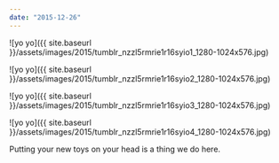 ```yaml
---
date: "2015-12-26"
---
```


![yo yo]({{ site.baseurl }}/assets/images/2015/tumblr_nzzl5rmrie1r16syio1_1280-1024x576.jpg)

![yo yo]({{ site.baseurl }}/assets/images/2015/tumblr_nzzl5rmrie1r16syio2_1280-1024x576.jpg)

![yo yo]({{ site.baseurl }}/assets/images/2015/tumblr_nzzl5rmrie1r16syio3_1280-1024x576.jpg)

![yo yo]({{ site.baseurl }}/assets/images/2015/tumblr_nzzl5rmrie1r16syio4_1280-1024x576.jpg)

Putting your new toys on your head is a thing we do here.
